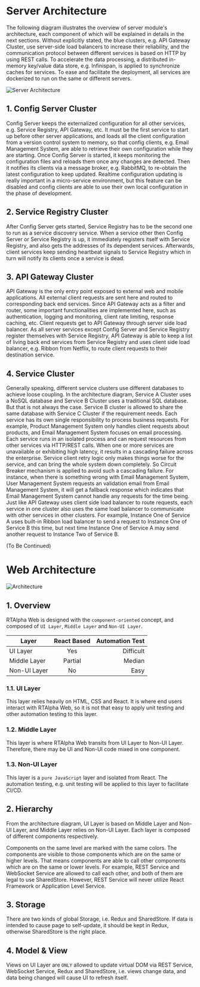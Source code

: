 
#  Server Architecture

The following diagram illustrates the overview of server module's architecture, each component of which will be explained in details in the next sections. Without explicitly stated, the blue clusters, e.g. API Gateway Cluster, use server-side load balancers to increase their reliability, and the communication protocol between different services is based on HTTP by using REST calls. To accelerate the data processing, a distributed in-memory key/value data store, e.g. Infinispan, is applied to synchronize caches for services. To ease and facilitate the deployment, all services are dockerized to run on the same or different servers.

![Server Architecture](https://github.com/shiyouping/rtalpha/blob/master/doc/architecture/server.png)

##  1. Config Server Cluster
Config Server keeps the externalized configuration for all other services, e.g. Service Registry, API Gateway, etc. It must be the first service to start up before other server applications, and loads all the client configuration from a version control system to memory, so that config clients, e.g. Email Management System, are able to retrieve their own configuration while they are starting. Once Config Server is started, it keeps monitoring the configuration files and reloads them once any changes are detected. Then it notifies its clients via a message broker, e.g. RabbitMQ, to re-obtain the latest configuration to keep updated. Realtime configuration updating is really important in a micro-service environment, but this feature can be disabled and config clients are able to use their own local configuration in the phase of development.

## 2. Service Registry Cluster
After Config Server gets started, Service Registry has to be the second one to run as a service discovery service. When a service other then Config Server or Service Registry is up, it immediately registers itself with Service Registry, and also gets the addresses of its dependent services. Afterwards, client services keep sending heartbeat signals to Service Registry which in turn will notify its clients once a service is dead. 

## 3. API Gateway Cluster
API Gateway is the only entry point exposed to external web and mobile applications. All external client requests are sent here and routed to corresponding back end services. Since API Gateway acts as a filter and router, some important functionalities are implemented here, such as authentication, logging and monitoring, client rate limiting, response caching, etc. Client requests get to API Gateway through server side load balancer. As all server services except Config Server and Service Registry register themselves with Service Registry, API Gateway is able to keep a list of living back end services from Service Registry and uses client side load balancer, e.g. Ribbon from Netflix, to route client requests to their destination service.

## 4. Service Cluster
Generally speaking, different service clusters use different databases to achieve loose coupling. In the architecture diagram, Service A Cluster uses a NoSQL database and Service B Cluster uses a traditional SQL database. But that is not always the case. Service B cluster is allowed to share the same database with Service C Cluster if the requirement needs. Each service has its own single responsibility to process business requests. For example, Product Management System only handles client requests about products, and Email Management System focuses on email processing. Each service runs in an isolated process and can request resources from other services via HTTP/REST calls.  When one or more services are unavailable or exhibiting high latency, it results in a cascading failure across the enterprise. Service client retry logic only makes things worse for the service, and can bring the whole system down completely. So Circuit Breaker mechanism is applied to avoid such a cascading failure. For instance, when there is something wrong with Email Management System, User Management System requests an validation email from Email Management System, it will get a fallback response which indicates that Email Management System cannot handle any requests for the time being. Just like API Gateway uses client side load balancer to route requests, each service in one cluster also uses the same load balancer to communicate with other services in other clusters. For example, Instance One of Service A uses built-in Ribbon load balancer to send a request to Instance One of Service B this time, but next time Instance One of Service A may send another request to Instance Two of Service B.

(To Be Continued)

# Web Architecture

![Architecture](https://github.com/shiyouping/rtalpha/blob/master/doc/architecture/web.png)

## 1. Overview

RTAlpha Web is designed with the `component-oriented` concept, and composed of `UI Layer`, `Middle Layer` and `Non-UI Layer`.

| Layer        | React Based | Automation Test |
| ------------ | :---------: | --------------: |
| UI Layer     |     Yes     |       Difficult |
| Middle Layer |   Partial   |          Median |
| Non-UI Layer |     No      |            Easy |

### 1.1. UI Layer

This layer relies heavily on HTML, CSS and React. It is where end users interact with RTAlpha Web, so it is not that easy to apply unit testing and other automation testing to this layer.

### 1.2. Middle Layer

This layer is where RTAlpha Web transits from UI Layer to Non-UI Layer. Therefore, there may be UI and Non-UI code mixed in one component.

### 1.3. Non-UI Layer

This layer is a `pure JavaScript` layer and isolated from React. The automation testing, e.g. unit testing will be applied to this layer to facilitate CI/CD.

## 2. Hierarchy

From the architecture diagram, UI Layer is based on Middle Layer and Non-UI Layer, and Middle Layer relies on Non-UI Layer. Each layer is composed of different components respectively.

Components on the same level are marked with the same colors. The components are visible to those components which are on the same or higher levels. That means components are able to call other components which are on the same or lower levels. For example, REST Service and WebSocket Service are allowed to call each other, and both of them are legal to use SharedStore. However, REST Service will never utilize React Framework or Application Level Service.

## 3. Storage

There are two kinds of global Storage, i.e. Redux and SharedStore. If data is intended to cause page to self-update, it should be kept in Redux, otherwise SharedStore is the right place.

## 4. Model & View

Views on UI Layer are `ONLY` allowed to update virtual DOM via REST Service, WebSocket Service, Redux and SharedStore, i.e. views change data, and data being changed will cause UI to refresh itself.